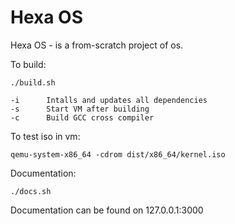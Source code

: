 # Hexa OS


Hexa OS - is a from-scratch project of os.


To build:

    ./build.sh

    -i      Intalls and updates all dependencies
    -s      Start VM after building
    -c      Build GCC cross compiler

To test iso in vm:

    qemu-system-x86_64 -cdrom dist/x86_64/kernel.iso

Documentation:

    ./docs.sh


Documentation can be found on 127.0.0.1:3000